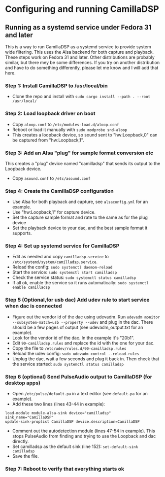 # Configuring and running CamillaDSP

## Running as a systemd service under Fedora 31 and later
This is a way to run CamillaDSP as a systemd service to provide system wide filtering. This uses the Alsa backend for both capture and playback. These steps work on Fedora 31 and later. Other distributions are probably similar, but there mey be some differences. If you try on another distribution and have to do something differently, please let me know and I will add that here.

### Step 1: Install CamillaDSP to /usr/local/bin
- Clone the repo and install with ```sudo cargo install --path . --root /usr/local/```

### Step 2: Load loopback driver on boot
- Copy ```aloop.conf``` to ```/etc/modules-load.d/aloop.conf```
- Reboot or load it manually with ```sudo modprobe snd-aloop```
- This creates a loopback device, so sound sent to "hw:Loopback,0" can be captured from "hw:Loopback,1".


### Step 3: Add an Alsa "plug" for sample format conversion etc
This creates a "plug" device named "camilladsp" that sends its output to the Loopback device.
- Copy ```asound.conf``` to ```/etc/asound.conf```


### Step 4: Create the CamillaDSP configuration
- Use Alsa for both playback and capture, see ```alsaconfig.yml``` for an example.
- Use "hw:Loopback,1" for capture device.
- Set the capture sample format and rate to the same as for the plug device
- Set the playback device to your dac, and the best sample format it supports.


### Step 4: Set up systemd service for CamillaDSP
- Edit as needed and copy ```camilladsp.service``` to ```/etc/systemd/system/camilladsp.service```.
- Reload the config: ```sudo systemctl daemon-reload```
- Start the service: ```sudo systemctl start camilladsp```
- Check the service status: ```sudo systemctl status camilladsp```
- If all ok, enable the service so it runs automatically: ```sudo systemctl enable camilladsp```


### Step 5 (Optional,for usb dac) Add udev rule to start service when dac is connected
- Figure out the vendor id of the dac using udevadm. Run ```udevadm monitor --subsystem-match=usb --property --udev``` and plug in the dac. There should be a few pages of output (see udevadm_output.txt for an example). 
- Look for the vendor id of the dac. In the example it's "20b1".
- Edit ```90-camilladsp.rules``` and replace the id with the one for your dac.
- Copy the file to ```/etc/udev/rules.d/90-camilladsp.rules```
- Reload the udev config: ```sudo udevadm control --reload-rules```
- Unplug the dac, wait a few seconds and plug it back in. Then check that the service started: ```sudo systemctl status camilladsp```


### Step 6 (optional) Send PulseAudio output to CamillaDSP (for desktop apps)
- Open ```/etc/pulse/default.pa``` in a text editor (see ```default.pa``` for an example).
- Add these two lines (lines 43-44 in example):
```
load-module module-alsa-sink device="camilladsp" sink_name="CamillaDSP"
update-sink-proplist CamillaDSP device.description=CamillaDSP
```
- Comment out the autodetection module (lines 47-54 in example). This stops PulseAudio from finding and trying to use the Loopback and dac directly.
- Set camilladsp as the default sink (line 152): ```set-default-sink camilladsp```
- Save the file.


### Step 7: Reboot to verify that everything starts ok



